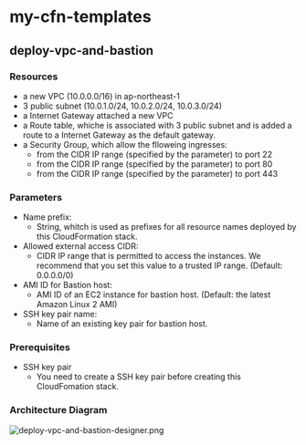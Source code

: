 # my-cfn-templates
## deploy-vpc-and-bastion
### Resources
- a new VPC (10.0.0.0/16) in ap-northeast-1
- 3 public subnet (10.0.1.0/24, 10.0.2.0/24, 10.0.3.0/24)
- a Internet Gateway attached a new VPC
- a Route table, whiche is associated with 3 public subnet and is added a route to a Internet Gateway as the default gateway.
- a Security Group, which allow the flloweing ingresses:
  - from the CIDR IP range (specified by the parameter) to port 22
  - from the CIDR IP range (specified by the parameter) to port 80
  - from the CIDR IP range (specified by the parameter) to port 443

### Parameters
- Name prefix:
  - String, whitch is used as prefixes for all resource names deployed by this CloudFormation stack.
- Allowed external access CIDR:
  - CIDR IP range that is permitted to access the instances. We recommend
    that you set this value to a trusted IP range. (Default: 0.0.0.0/0)
- AMI ID for Bastion host:
  - AMI ID of an EC2 instance for bastion host. (Default: the latest Amazon Linux 2 AMI)
- SSH key pair name:
  - Name of an existing key pair for bastion host.

### Prerequisites
- SSH key pair
  - You need to create a SSH key pair before creating this CloudFomation stack.

### Architecture Diagram
![deploy-vpc-and-bastion-designer.png](/deploy-vpc/deploy-vpc-and-bastion-designer.png)
